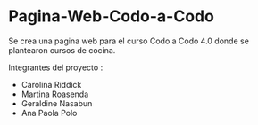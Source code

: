 # Pagina-Web-Codo-a-Codo
Se crea una pagina web para el curso Codo a Codo 4.0 donde se plantearon cursos de cocina.

Integrantes del proyecto :

- Carolina Riddick
- Martina Roasenda
- Geraldine Nasabun
- Ana Paola Polo
